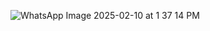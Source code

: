 ![WhatsApp Image 2025-02-10 at 1 37 14 PM](https://github.com/user-attachments/assets/5986efe8-0e7b-4ba0-8de0-b682062cbe30)

